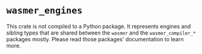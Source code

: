 # `wasmer_engines`

This crate is not compiled to a Python package. It represents engines
and sibling types that are shared between the `wasmer` and the
`wasmer_compiler_*` packages mostly. Please read those packages'
documentation to learn more.
